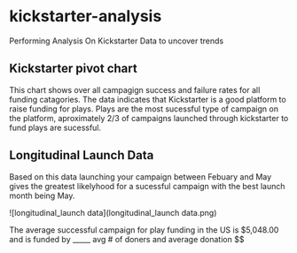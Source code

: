 # kickstarter-analysis
Performing Analysis On Kickstarter Data to uncover trends



## Kickstarter pivot chart
This chart shows over all campagign success and failure rates for all funding catagories.
The data indicates that Kickstarter is a good platform to raise funding for plays.
Plays are the most sucessful type of campaign on the platform, aproximately 2/3 of campaigns launched through kickstarter to fund plays are sucessful. 


## Longitudinal Launch Data
Based on this data launching your campaign between Febuary and May gives the greatest likelyhood for a sucessful campaign with the best launch month being May. 

![longitudinal_launch data](longitudinal_launch data.png)

The average successful campaign for play funding in the US is $5,048.00 and is funded by _____ avg # of doners and average donation $$

